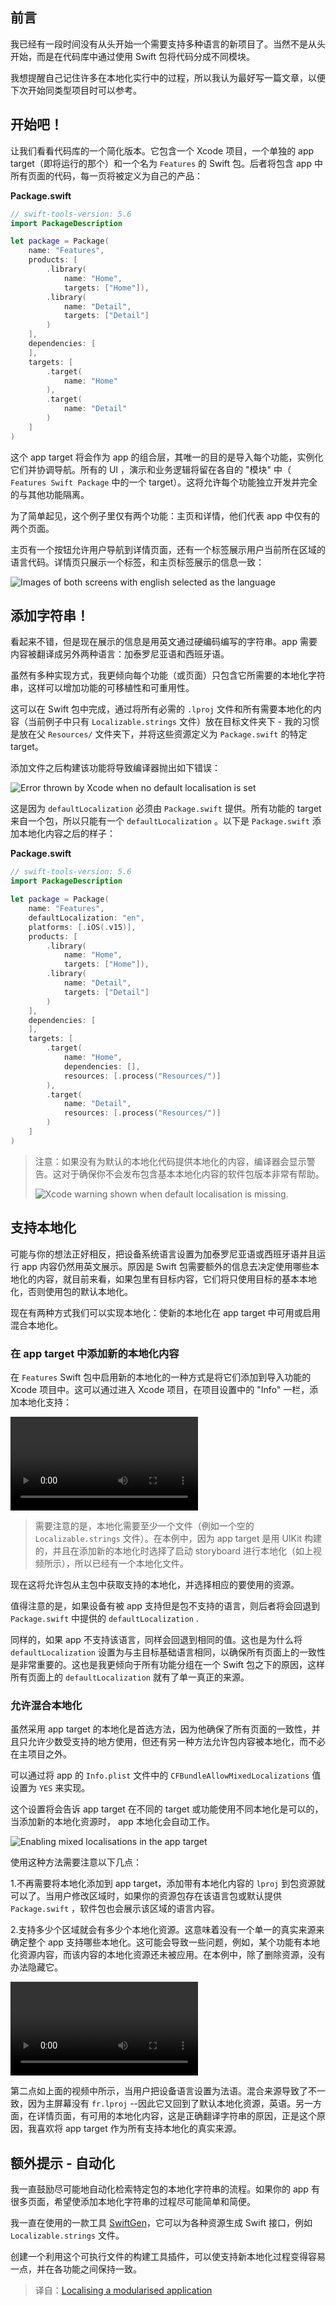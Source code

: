 ## 前言

我已经有一段时间没有从头开始一个需要支持多种语言的新项目了。当然不是从头开始，而是在代码库中通过使用 Swift 包将代码分成不同模块。

我想提醒自己记住许多在本地化实行中的过程，所以我认为最好写一篇文章，以便下次开始同类型项目时可以参考。

## 开始吧！

让我们看看代码库的一个简化版本。它包含一个 Xcode 项目，一个单独的 app target（即将运行的那个）和一个名为 `Features` 的 Swift 包。后者将包含 app 中所有页面的代码，每一页将被定义为自己的产品：

**Package.swift**

```swift
// swift-tools-version: 5.6
import PackageDescription

let package = Package(
    name: "Features",
    products: [
        .library(
            name: "Home",
            targets: ["Home"]),
        .library(
            name: "Detail",
            targets: ["Detail"]
        )
    ],
    dependencies: [
    ],
    targets: [
        .target(
            name: "Home"
        ),
        .target(
            name: "Detail"
        )
    ]
)
```

这个 app target 将会作为 app 的组合层，其唯一的目的是导入每个功能，实例化它们并协调导航。所有的 UI ，演示和业务逻辑将留在各自的 "模块" 中（` Features Swift Package` 中的一个 target）。这将允许每个功能独立开发并完全的与其他功能隔离。

为了简单起见，这个例子里仅有两个功能：主页和详情，他们代表 app 中仅有的两个页面。

主页有一个按钮允许用户导航到详情页面，还有一个标签展示用户当前所在区域的语言代码。详情页只展示一个标签，和主页标签展示的信息一致：

![Images of both screens with english selected as the language](https://www.polpiella.dev/assets/posts/modularised-app-localisation/detail-home-en.png)

## 添加字符串！

看起来不错，但是现在展示的信息是用英文通过硬编码编写的字符串。app 需要内容被翻译成另外两种语言：加泰罗尼亚语和西班牙语。

虽然有多种实现方式，我更倾向每个功能（或页面）只包含它所需要的本地化字符串，这样可以增加功能的可移植性和可重用性。

这可以在 Swift 包中完成，通过将所有必需的 `.lproj` 文件和所有需要本地化的内容（当前例子中只有 `Localizable.strings` 文件）放在目标文件夹下 - 我的习惯是放在父 `Resources/` 文件夹下，并将这些资源定义为 `Package.swift` 的特定 target。

添加文件之后构建该功能将导致编译器抛出如下错误：

![Error thrown by Xcode when no default localisation is set](https://www.polpiella.dev/assets/posts/modularised-app-localisation/default-localisation-error.png)

这是因为 `defaultLocalization` 必须由 `Package.swift` 提供。所有功能的 target 来自一个包，所以只能有一个 `defaultLocalization` 。以下是 `Package.swift` 添加本地化内容之后的样子：

**Package.swift**

```swift
// swift-tools-version: 5.6
import PackageDescription

let package = Package(
    name: "Features",
    defaultLocalization: "en",
    platforms: [.iOS(.v15)],
    products: [
        .library(
            name: "Home",
            targets: ["Home"]),
        .library(
            name: "Detail",
            targets: ["Detail"]
        )
    ],
    dependencies: [
    ],
    targets: [
        .target(
            name: "Home",
            dependencies: [],
            resources: [.process("Resources/")]
        ),
        .target(
            name: "Detail",
            resources: [.process("Resources/")]
        )
    ]
)
```

> 注意：如果没有为默认的本地化代码提供本地化的内容，编译器会显示警告。这对于确保你不会发布包含基本本地化内容的软件包版本非常有帮助。
>
> ![Xcode warning shown when default localisation is missing.](https://www.polpiella.dev/assets/posts/modularised-app-localisation/missing-default-localisation.png)


## 支持本地化

可能与你的想法正好相反，把设备系统语言设置为加泰罗尼亚语或西班牙语并且运行 app 内容仍然用英文展示。原因是 Swift 包需要额外的信息去决定使用哪些本地化的内容，就目前来看，如果包里有目标内容，它们将只使用目标的基本本地化，否则使用包的默认本地化。

现在有两种方式我们可以实现本地化：使新的本地化在 app target 中可用或启用混合本地化。

### 在 app target 中添加新的本地化内容

在 `Features`  Swift 包中启用新的本地化的一种方式是将它们添加到导入功能的 Xcode 项目中。这可以通过进入 Xcode 项目，在项目设置中的 "Info" 一栏，添加本地化支持：

<video autoplay loop>
  <source src="https://www.polpiella.dev/assets/posts/modularised-app-localisation/adding-a-localisation.mp4" type="video/mp4">
</video>

> 需要注意的是，本地化需要至少一个文件（例如一个空的 `Localizable.strings` 文件）。在本例中，因为 app target 是用 UIKit 构建的，并且在添加新的本地化时选择了启动 storyboard 进行本地化（如上视频所示），所以已经有一个本地化文件。

现在这将允许包从主包中获取支持的本地化，并选择相应的要使用的资源。

值得注意的是，如果设备有被 app 支持但是包不支持的语言，则后者将会回退到 `Package.swift` 中提供的 `defaultLocalization` .

同样的，如果 app 不支持该语言，同样会回退到相同的值。这也是为什么将 `defaultLocalization` 设置为与主目标基础语言相同，以确保所有页面上的一致性是非常重要的。这也是我更倾向于所有功能分组在一个 Swift 包之下的原因，这样所有页面上的 `defaultLocalization` 就有了单一真正的来源。

### 允许混合本地化

虽然采用 app target 的本地化是首选方法，因为他确保了所有页面的一致性，并且只允许少数受支持的地方使用，但还有另一种方法允许包内容被本地化，而不必在主项目之外。

可以通过将 app 的 `Info.plist` 文件中的 `CFBundleAllowMixedLocalizations` 值设置为 `YES` 来实现。

这个设置将会告诉 app target 在不同的 target 或功能使用不同本地化是可以的，当添加新的本地化资源时， app 本地化会自动工作。

![Enabling mixed localisations in the app target](https://www.polpiella.dev/assets/posts/modularised-app-localisation/enable-mixed-localizations.png)

使用这种方法需要注意以下几点：

1.不再需要将本地化添加到 app target，添加带有本地化内容的 `lproj` 到包资源就可以了。当用户修改区域时，如果你的资源包存在该语言包或默认提供 `Package.swift` ，软件包也会展示该区域的语言内容。

2.支持多少个区域就会有多少个本地化资源。这意味着没有一个单一的真实来源来确定整个 app 支持哪些本地化。这可能会导致一些问题，例如，某个功能有本地化资源内容，而该内容的本地化资源还未被应用。在本例中，除了删除资源，没有办法隐藏它。

<video autoplay loop>
  <source src="https://www.polpiella.dev/assets/posts/modularised-app-localisation/mixed-localisations.mp4" type="video/mp4">
</video>

第二点如上面的视频中所示，当用户把设备语言设置为法语。混合来源导致了不一致，因为主屏幕没有 `fr.lproj` --因此它又回到了默认本地化资源，英语。另一方面，在详情页面，有可用的本地化内容，这是正确翻译字符串的原因，正是这个原因，我喜欢将 app target 作为所有支持本地化的真实来源。

## 额外提示 - 自动化

我一直鼓励尽可能地自动化检索特定包的本地化字符串的流程。如果你的 app 有很多页面，希望使添加本地化字符串的过程尽可能简单和简便。

我一直在使用的一款工具 [SwiftGen](https://github.com/SwiftGen/SwiftGen)，它可以为各种资源生成 Swift 接口，例如 `Localizable.strings` 文件。

创建一个利用这个可执行文件的构建工具插件，可以使支持新本地化过程变得容易一点，并在各功能之间保持一致。

> 译自：[Localising a modularised application](https://www.polpiella.dev/modularised-app-localisation)
